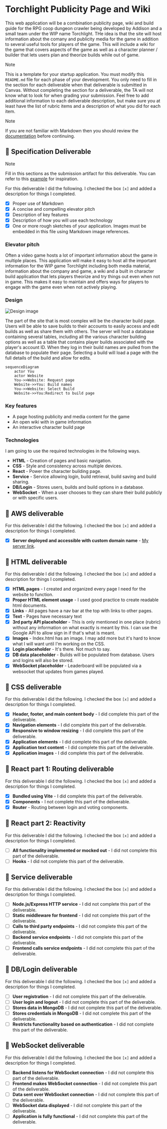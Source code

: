 # Torchlight Publicity Page and Wiki

This web application will be a combination publicity page, wiki and build guide for the RPG coop dungeon crawler being developed by Addison and a small team under the WIP name Torchlight. THe idea is that the site will host information about the comany and publicity media for the game in addition to several useful tools for players of the game. This will include a wiki for the game that covers aspects of the game as well as a character planner / builder that lets users plan and theorize builds while out of game.

> [!NOTE]
>  This is a template for your startup application. You must modify this `README.md` file for each phase of your development. You only need to fill in the section for each deliverable when that deliverable is submitted in Canvas. Without completing the section for a deliverable, the TA will not know what to look for when grading your submission. Feel free to add additional information to each deliverable description, but make sure you at least have the list of rubric items and a description of what you did for each item.

> [!NOTE]
>  If you are not familiar with Markdown then you should review the [documentation](https://docs.github.com/en/get-started/writing-on-github/getting-started-with-writing-and-formatting-on-github/basic-writing-and-formatting-syntax) before continuing.

## 🚀 Specification Deliverable

> [!NOTE]
>  Fill in this sections as the submission artifact for this deliverable. You can refer to this [example](https://github.com/webprogramming260/startup-example/blob/main/README.md) for inspiration.

For this deliverable I did the following. I checked the box `[x]` and added a description for things I completed.

- [X] Proper use of Markdown
- [X] A concise and compelling elevator pitch
- [X] Description of key features
- [X] Description of how you will use each technology
- [X] One or more rough sketches of your application. Images must be embedded in this file using Markdown image references.

### Elevator pitch

Often a video game hosts a lot of important information about the game in multiple places. This application will make it easy to host all the important information for the WIP game Torchlight including both media material, information about the company and game, a wiki and a built in character build application that lets players theorize and try things out even when not in game. This makes it easy to maintain and offers ways for players to engage with the game even when not actively playing.

### Design

![Design image](samplelayout.png)

The part of the site that is most complex will be the character build page. Users will be able to save builds to their accounts to easily access and edit builds as well as share them with others. The server will host a database containing several tables, including all the various character building options as well as a table that contains player builds associated with the player's account ID. When they log in their build names are pulled from the database to populate their page. Selecting a build will load a page with the full details of the build and allow for edits.

```mermaid
sequenceDiagram
    actor You
    actor Website
    You->>Website: Request page
    Website->>You: Build names
    You->>Website: Select Build
    Website->>You:Redirect to build page
```

### Key features

- A page hosting publicity and media content for the game
- An open wiki with in game information
- An interactive character build page

### Technologies

I am going to use the required technologies in the following ways.

- **HTML** - Creation of pages and basic navigation.
- **CSS** - Style and consistency across multiple devices.
- **React** - Power the character building page.
- **Service** - Service allowing login, build retrieval, build saving and build sharing.
- **DB/Login** - Stores users, builds and build options in a database. 
- **WebSocket** - When a user chooses to they can share their build publicly or with specific users.

## 🚀 AWS deliverable

For this deliverable I did the following. I checked the box `[x]` and added a description for things I completed.

- [X] **Server deployed and accessible with custom domain name** - [My server link](https://yourdomainnamehere.click).

## 🚀 HTML deliverable

For this deliverable I did the following. I checked the box `[x]` and added a description for things I completed.

- [X] **HTML pages** - I created and organized every page I need for the website to function.
- [X] **Proper HTML element usage** - I used good practice to create readable html documents.
- [X] **Links** - All pages have a nav bar at the top with links to other pages.
- [X] **Text** - Pages have necessary text
- [X] **3rd party API placeholder** - This is only mentioned in one place (rubric) without any information on what exactly is meant by this. I can use the Google API to allow sign in if that's what is meant.
- [X] **Images** - Index.html has an image. I may add more but it's hard to know what I will want until I'm working on the CSS.
- [X] **Login placeholder** - It's there. Not much to say.
- [X] **DB data placeholder** - Builds will be populated from database. Users and logins will also be stored.
- [X] **WebSocket placeholder** - Leaderboard will be populated via a websocket that updates from games played.

## 🚀 CSS deliverable

For this deliverable I did the following. I checked the box `[x]` and added a description for things I completed.

- [X] **Header, footer, and main content body** - I did complete this part of the deliverable.
- [X] **Navigation elements** - I did complete this part of the deliverable.
- [X] **Responsive to window resizing** - I did complete this part of the deliverable.
- [X] **Application elements** - I did complete this part of the deliverable.
- [X] **Application text content** - I did complete this part of the deliverable.
- [X] **Application images** - I did complete this part of the deliverable.

## 🚀 React part 1: Routing deliverable

For this deliverable I did the following. I checked the box `[x]` and added a description for things I completed.

- [X] **Bundled using Vite** - I did complete this part of the deliverable.
- [X] **Components** - I not complete this part of the deliverable.
- [X] **Router** - Routing between login and voting components.

## 🚀 React part 2: Reactivity

For this deliverable I did the following. I checked the box `[x]` and added a description for things I completed.

- [ ] **All functionality implemented or mocked out** - I did not complete this part of the deliverable.
- [ ] **Hooks** - I did not complete this part of the deliverable.

## 🚀 Service deliverable

For this deliverable I did the following. I checked the box `[x]` and added a description for things I completed.

- [ ] **Node.js/Express HTTP service** - I did not complete this part of the deliverable.
- [ ] **Static middleware for frontend** - I did not complete this part of the deliverable.
- [ ] **Calls to third party endpoints** - I did not complete this part of the deliverable.
- [ ] **Backend service endpoints** - I did not complete this part of the deliverable.
- [ ] **Frontend calls service endpoints** - I did not complete this part of the deliverable.

## 🚀 DB/Login deliverable

For this deliverable I did the following. I checked the box `[x]` and added a description for things I completed.

- [ ] **User registration** - I did not complete this part of the deliverable.
- [ ] **User login and logout** - I did not complete this part of the deliverable.
- [ ] **Stores data in MongoDB** - I did not complete this part of the deliverable.
- [ ] **Stores credentials in MongoDB** - I did not complete this part of the deliverable.
- [ ] **Restricts functionality based on authentication** - I did not complete this part of the deliverable.

## 🚀 WebSocket deliverable

For this deliverable I did the following. I checked the box `[x]` and added a description for things I completed.

- [ ] **Backend listens for WebSocket connection** - I did not complete this part of the deliverable.
- [ ] **Frontend makes WebSocket connection** - I did not complete this part of the deliverable.
- [ ] **Data sent over WebSocket connection** - I did not complete this part of the deliverable.
- [ ] **WebSocket data displayed** - I did not complete this part of the deliverable.
- [ ] **Application is fully functional** - I did not complete this part of the deliverable.
